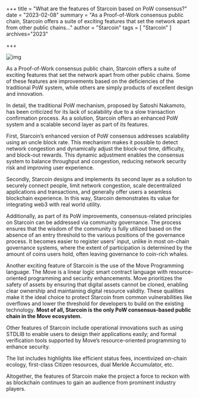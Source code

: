 +++
title = "What are the features of Starcoin based on PoW consensus?"
date = "2023-02-08"
summary = "As a Proof-of-Work consensus public chain, Starcoin offers a suite of exciting features that set the network apart from other public chains..."
author = "Starcoin"
tags = [
    "Starcoin"
]
archives="2023"

+++

![img](https://miro.medium.com/max/1400/1*QwKz6UoSXuNvQrF-RvuDJA.png)

As a Proof-of-Work consensus public chain, Starcoin offers a suite of exciting features that set the network apart from other public chains. Some of these features are improvements based on the deficiencies of the traditional PoW system, while others are simply products of excellent design and innovation.

In detail, the traditional PoW mechanism, proposed by Satoshi Nakamoto, has been criticized for its lack of scalability due to a slow transaction confirmation process. As a solution, Starcoin offers an enhanced PoW system and a scalable second layer as part of its features.

First, Starcoin’s enhanced version of PoW consensus addresses scalability using an uncle block rate. This mechanism makes it possible to detect network congestion and dynamically adjust the block-out time, difficulty, and block-out rewards. This dynamic adjustment enables the consensus system to balance throughput and congestion, reducing network security risk and improving user experience.

Secondly, Starcoin designs and implements its second layer as a solution to securely connect people, limit network congestion, scale decentralized applications and transactions, and generally offer users a seamless blockchain experience. In this way, Starcoin demonstrates its value for integrating web3 with real world utility.

Additionally, as part of its PoW improvements, consensus-related principles on Starcoin can be addressed via community governance. The process ensures that the wisdom of the community is fully utilized based on the absence of an entry threshold to the various positions of the governance process. It becomes easier to register users’ input, unlike in most on-chain governance systems, where the extent of participation is determined by the amount of coins users hold, often leaving governance to coin-rich whales.

Another exciting feature of Starcoin is the use of the Move Programming language. The Move is a linear logic smart contract language with resource-oriented programming and security enhancements. Move prioritizes the safety of assets by ensuring that digital assets cannot be cloned, enabling clear ownership and maintaining digital resource validity. These qualities make it the ideal choice to protect Starcoin from common vulnerabilities like overflows and lower the threshold for developers to build on the existing technology. **Most of all, Starcoin is the only PoW consensus-based public chain in the Move ecosystem.**

Other features of Starcoin include operational innovations such as using STDLIB to enable users to design their applications easily; and formal verification tools supported by Move’s resource-oriented programming to enhance security.

The list includes highlights like efficient status fees, incentivized on-chain ecology, first-class Citizen resources, dual Merkle Accumulator, etc.

Altogether, the features of Starcoin make the project a force to reckon with as blockchain continues to gain an audience from prominent industry players.